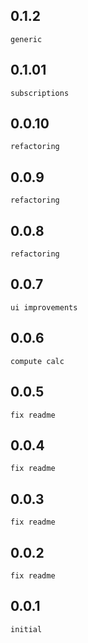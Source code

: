 ## 0.1.2
    generic
## 0.1.01
    subscriptions
## 0.0.10
    refactoring
## 0.0.9
    refactoring
## 0.0.8
    refactoring
## 0.0.7
    ui improvements
## 0.0.6
    compute calc
## 0.0.5
    fix readme
## 0.0.4
    fix readme
## 0.0.3
    fix readme
## 0.0.2
    fix readme
## 0.0.1
    initial